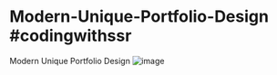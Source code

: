 # Modern-Unique-Portfolio-Design #codingwithssr
Modern Unique Portfolio Design
![image](https://github.com/user-attachments/assets/698e4269-d7c3-4c00-b4b3-0e092db2f647)
